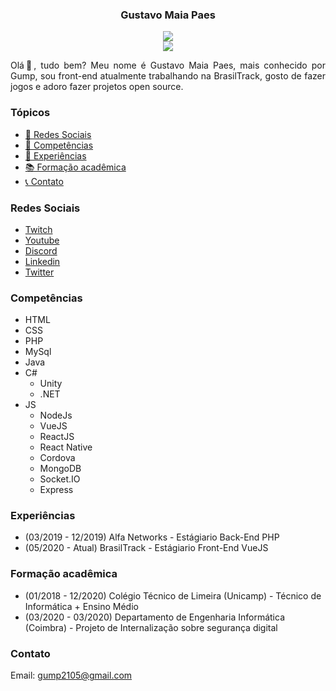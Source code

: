 <h3 align="center">Gustavo Maia Paes</h3>

<div align="center">
<img align="center" src="https://github-readme-stats.vercel.app/api?username=gumpflash&show_icons=true&theme=radical"/><br/>
<img align="center" src="https://github-readme-stats.vercel.app/api/top-langs/?username=gumpflash&layout=compact&theme=radical"/>
</div>

<p align="justify">Olá👋, tudo bem? Meu nome é Gustavo Maia Paes, mais conhecido por Gump, sou front-end atualmente trabalhando na BrasilTrack, gosto de fazer jogos e adoro fazer projetos open source.</p>



### Tópicos

- [📱 Redes Sociais](#redes-sociais)
- [🤹 Competências](#competencias)
- [💼 Experiências](#experiências)
- [📚 Formação acadêmica](#formação-acadêmica)
- [📞 Contato](#contato)



### Redes Sociais
- [Twitch](https://www.twitch.tv/gumpflash)
- [Youtube](https://youtube.com/gumpflash)
- [Discord](https://discord.gg/XD2Vg58)
- [Linkedin](https://www.linkedin.com/in/gustavo-maia-paes/)
- [Twitter](https://twitter.com/gumpflash)



### Competências
- HTML
- CSS
- PHP
- MySql
- Java
- C#
  - Unity
  - .NET
- JS
  - NodeJs
  - VueJS
  - ReactJS
  - React Native
  - Cordova
  - MongoDB
  - Socket.IO
  - Express


  
### Experiências
- (03/2019 - 12/2019) Alfa Networks - Estágiario Back-End PHP
- (05/2020 - Atual) BrasilTrack - Estágiario Front-End VueJS



### Formação acadêmica
- (01/2018 - 12/2020) Colégio Técnico de Limeira (Unicamp) - Técnico de Informática + Ensino Médio
- (03/2020 - 03/2020) Departamento de Engenharia Informática (Coimbra) - Projeto de Internalização sobre segurança digital



### Contato
Email: gump2105@gmail.com
